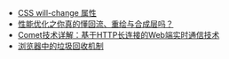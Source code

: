 - [CSS will-change 属性](https://www.cnblogs.com/yuzhongwusan/p/4186405.html)
- [性能优化之你真的懂回流、重绘与合成层吗？](https://www.jianshu.com/p/f78ccbbd7c42)
- [Comet技术详解：基于HTTP长连接的Web端实时通信技术](http://www.52im.net/thread-334-1-1.html)
- [浏览器中的垃圾回收机制](https://blog.csdn.net/weixin_41702247/article/details/83047095)
